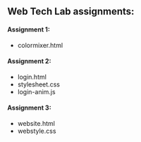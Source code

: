 ## Web Tech Lab assignments:

#### Assignment 1:
- colormixer.html

#### Assignment 2:
- login.html
- stylesheet.css
- login-anim.js

#### Assignment 3:
- website.html
- webstyle.css